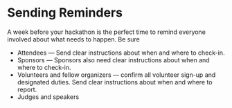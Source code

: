 # Sending Reminders

A week before your hackathon is the perfect time to remind everyone involved about what needs to happen. Be sure

* Attendees — Send clear instructions about when and where to check-in.
* Sponsors — Sponsors also need clear instructions about when and where to check-in. 
* Volunteers and fellow organizers — confirm all volunteer sign-up and designated duties. Send clear instructions about when and where to report.
* Judges and speakers



